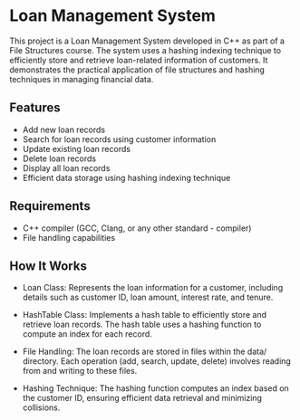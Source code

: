 
# Loan Management System

This project is a Loan Management System developed in C++ as part of a File Structures course. The system uses a hashing indexing technique to efficiently store and retrieve loan-related information of customers. It demonstrates the practical application of file structures and hashing techniques in managing financial data.

## Features

- Add new loan records
- Search for loan records using customer information
- Update existing loan records
- Delete loan records
- Display all loan records
- Efficient data storage using hashing indexing technique

## Requirements

- C++ compiler (GCC, Clang, or any other standard - compiler)
- File handling capabilities

## How It Works

- Loan Class: Represents the loan information for a customer, including details such as customer ID, loan amount, interest rate, and tenure.

- HashTable Class: Implements a hash table to efficiently store and retrieve loan records. The hash table uses a hashing function to compute an index for each record.

- File Handling: The loan records are stored in files within the data/ directory. Each operation (add, search, update, delete) involves reading from and writing to these files.

- Hashing Technique: The hashing function computes an index based on the customer ID, ensuring efficient data retrieval and minimizing collisions.
